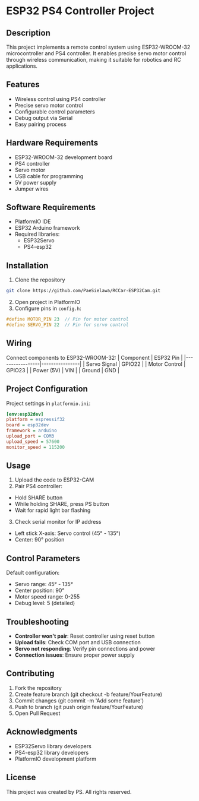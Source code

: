 # ESP32 PS4 Controller Project

## Description
This project implements a remote control system using ESP32-WROOM-32 microcontroller and PS4 controller. It enables precise servo motor control through wireless communication, making it suitable for robotics and RC applications.

## Features
- Wireless control using PS4 controller
- Precise servo motor control
- Configurable control parameters
- Debug output via Serial
- Easy pairing process

## Hardware Requirements
- ESP32-WROOM-32 development board
- PS4 controller
- Servo motor
- USB cable for programming
- 5V power supply
- Jumper wires

## Software Requirements
- PlatformIO IDE
- ESP32 Arduino framework
- Required libraries:
  - ESP32Servo
  - PS4-esp32

## Installation
1. Clone the repository
```bash
git clone https://github.com/PaeSielawa/RCCar-ESP32Cam.git
```
2. Open project in PlatformIO
3. Configure pins in `config.h`:
```cpp
#define MOTOR_PIN 23  // Pin for motor control
#define SERVO_PIN 22  // Pin for servo control
```

## Wiring
Connect components to ESP32-WROOM-32:
|   Component     |   ESP32 Pin    |
|-----------------|----------------|
| Servo Signal    | GPIO22         |
| Motor Control   | GPIO23         |
| Power (5V)      | VIN            |
| Ground          | GND            |

## Project Configuration
Project settings in `platformio.ini`:
```ini
[env:esp32dev]
platform = espressif32
board = esp32dev
framework = arduino
upload_port = COM3
upload_speed = 57600
monitor_speed = 115200
```

## Usage
1. Upload the code to ESP32-CAM
2. Pair PS4 controller:
  - Hold SHARE button
  - While holding SHARE, press PS button
  - Wait for rapid light bar flashing
3. Check serial monitor for IP address
  - Left stick X-axis: Servo control (45° - 135°)
  - Center: 90° position

## Control Parameters
Default configuration:
- Servo range: 45° - 135°
- Center position: 90°
- Motor speed range: 0-255
- Debug level: 5 (detailed)

## Troubleshooting
- **Controller won't pair**: Reset controller using reset button
- **Upload fails**: Check COM port and USB connection
- **Servo not responding**: Verify pin connections and power
- **Connection issues**: Ensure proper power supply

## Contributing
1. Fork the repository
2. Create feature branch (git checkout -b feature/YourFeature)
3. Commit changes (git commit -m 'Add some feature')
4. Push to branch (git push origin feature/YourFeature)
5. Open Pull Request

## Acknowledgments
- ESP32Servo library developers
- PS4-esp32 library developers
- PlatformIO development platform
  
## License
This project was created by PS. All rights reserved.
